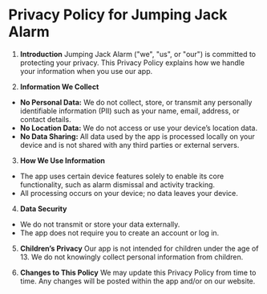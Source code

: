 # Privacy Policy for Jumping Jack Alarm

1. **Introduction**
Jumping Jack Alarm ("we", "us", or "our") is committed to protecting your privacy. This Privacy Policy explains how we handle your information when you use our app.

2. **Information We Collect**
- **No Personal Data:** We do not collect, store, or transmit any personally identifiable information (PII) such as your name, email, address, or contact details.
- **No Location Data:** We do not access or use your device’s location data.
- **No Data Sharing:** All data used by the app is processed locally on your device and is not shared with any third parties or external servers.

3. **How We Use Information**
- The app uses certain device features solely to enable its core functionality, such as alarm dismissal and activity tracking.
- All processing occurs on your device; no data leaves your device.

4. **Data Security**
- We do not transmit or store your data externally.
- The app does not require you to create an account or log in.

5. **Children’s Privacy**
Our app is not intended for children under the age of 13. We do not knowingly collect personal information from children.

6. **Changes to This Policy**
We may update this Privacy Policy from time to time. Any changes will be posted within the app and/or on our website.

